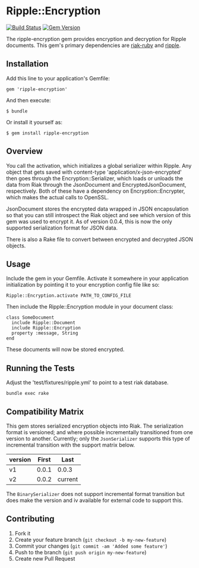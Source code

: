 # Ripple::Encryption
[![Build Status](https://travis-ci.org/basho/ripple-encryption.png)](https://travis-ci.org/basho/ripple-encryption)
[![Gem Version](https://badge.fury.io/rb/ripple-encryption.png)](http://badge.fury.io/rb/ripple-encryption)

The ripple-encryption gem provides encryption and decryption for Ripple documents.  This gem's primary dependencies are [riak-ruby](https://github.com/basho/riak-ruby-client) and [ripple](https://github.com/basho/ripple).


## Installation

Add this line to your application's Gemfile:

    gem 'ripple-encryption'

And then execute:

    $ bundle

Or install it yourself as:

    $ gem install ripple-encryption

## Overview

You call the activation, which initializes a global serializer within
Ripple.  Any object that gets saved with content-type 'application/x-json-encrypted'
then goes through the Encryption::Serializer, which loads or unloads the
data from Riak through the JsonDocument and EncryptedJsonDocument,
respectively.  Both of these have a dependency on Encryption::Encrypter,
which makes the actual calls to OpenSSL.

JsonDocument stores the encrypted data wrapped in JSON encapsulation so
that you can still introspect the Riak object and see which version of
this gem was used to encrypt it.  As of version 0.0.4, this is now the only
supported serialization format for JSON data.

There is also a Rake file to convert between encrypted and decrypted
JSON objects.

## Usage

Include the gem in your Gemfile.  Activate it somewhere in your
application initialization by pointing it to your encryption config file
like so:

    Ripple::Encryption.activate PATH_TO_CONFIG_FILE

Then include the Ripple::Encryption module in your document class:

    class SomeDocument
      include Ripple::Document
      include Ripple::Encryption
      property :message, String
    end

These documents will now be stored encrypted.

## Running the Tests

Adjust the 'test/fixtures/ripple.yml' to point to a test riak database.

    bundle exec rake

## Compatibility Matrix

This gem stores serialized encryption objects into Riak.  The serialization
format is versioned; and where possible incrementally transitioned from one
version to another.  Currently; only the ```JsonSerializer``` supports this
type of incremental transition with the support matrix below.

| version  | First | Last    |
| -------- | ----- | ------- |
| v1       | 0.0.1 | 0.0.3   |
| v2       | 0.0.2 | current |

The ```BinarySerializer``` does not support incremental format transition but
does make the version and iv available for external code to support this.

## Contributing

1. Fork it
2. Create your feature branch (`git checkout -b my-new-feature`)
3. Commit your changes (`git commit -am 'Added some feature'`)
4. Push to the branch (`git push origin my-new-feature`)
5. Create new Pull Request
